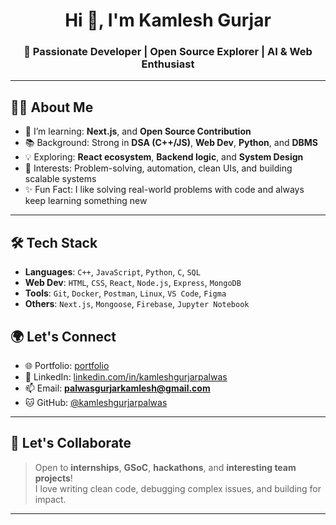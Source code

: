<h1 align="center">Hi 👋, I'm Kamlesh Gurjar</h1>
<h3 align="center">🚀 Passionate Developer | Open Source Explorer | AI & Web Enthusiast</h3>

---

## 🧑‍💻 About Me

- 🌱 I’m learning:  **Next.js**, and **Open Source Contribution**
- 📚 Background: Strong in **DSA (C++/JS)**, **Web Dev**, **Python**, and **DBMS**
- 💡 Exploring: **React ecosystem**, **Backend logic**, and **System Design**
- 🧩 Interests: Problem-solving, automation, clean UIs, and building scalable systems
- ✨ Fun Fact: I like solving real-world problems with code and always keep learning something new

---

## 🛠️ Tech Stack

- **Languages**: `C++`, `JavaScript`, `Python`, `C`, `SQL`
- **Web Dev**: `HTML`, `CSS`, `React`, `Node.js`, `Express`, `MongoDB`
- **Tools**: `Git`, `Docker`, `Postman`, `Linux`, `VS Code`, `Figma`
- **Others**: `Next.js`, `Mongoose`, `Firebase`, `Jupyter Notebook`


## 🌍 Let's Connect

- 🌐 Portfolio: [portfolio](https://kamleshgurjarpalwas.vercel.app)
- 💼 LinkedIn: [linkedin.com/in/kamleshgurjarpalwas](https://linkedin.com/in/kamleshgurjarpalwas)
- 📫 Email: **palwasgurjarkamlesh@gmail.com**
- 🐱 GitHub: [@kamleshgurjarpalwas](https://github.com/kamleshgurjarpalwas)

---


## 🤝 Let's Collaborate

> Open to **internships**, **GSoC**, **hackathons**, and **interesting team projects**!  
> I love writing clean code, debugging complex issues, and building for impact.

---
